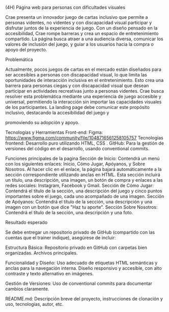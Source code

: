 (4H) Página web para personas con dificultades visuales

Crae presenta un innovador juego de cartas inclusivo que permite a personas videntes, no videntes y con discapacidad visual participar y disfrutar juntos de la experiencia de juego. Con un diseño pensado en la accesibilidad, Crae rompe barreras y crea un espacio de entretenimiento compartido. La página busca atraer a una audiencia diversa, comunicar los valores de inclusión del juego, y guiar a los usuarios hacia la compra o apoyo del proyecto.


Problemática


Actualmente, pocos juegos de cartas en el mercado están diseñados para ser accesibles a personas con discapacidad visual, lo que limita las oportunidades de interacción inclusiva en el entretenimiento. Esto crea una barrera para personas ciegas y con discapacidad visual que desean participar en actividades recreativas junto a personas videntes. Crae busca resolver esta problemática mediante una experiencia de juego accesible y universal, permitiendo la interacción sin importar las capacidades visuales de los participantes. La landing page debe comunicar este propósito inclusivo, destacando la accesibilidad del juego y 

promoviendo su adopción y apoyo.



Tecnologías y Herramientas
Front-end: 
Figma: https://www.figma.com/community/file/1048716561258105757
Tecnologías frontend: Desarrollo puro utilizando HTML, CSS .
GitHub: Para la gestión de versiones del código en el desarrollo, usando conventional commits.


Funciones principales de la pagina
Sección de Inicio:
Contendrá un menú con los siguientes enlaces: Inicio, Cómo Jugar, Apóyanos, y Sobre Nosotros. Al hacer clic en el enlace, la página bajará automáticamente a la sección correspondiente utilizando anclas en HTML. Esta sección incluirá un título, una descripción, una imagen, un botón de compra y enlaces a las redes sociales: Instagram, Facebook y Gmail.
Sección de Cómo Jugar:
Contendrá el título de la sección, una descripción del juego y cinco puntos importantes sobre el juego, cada uno acompañado de una imagen.
Sección de Apóyanos:
Contendrá el título de la sección, una descripción y una imagen con un botón que dice "Haz tu aporte".
Sección Sobre Nosotros:
Contendrá el título de la sección, una descripción y una foto.


Resultado esperado

Se debe entregar un repositorio privado de GitHub (compartido con las cuentas que el trainer indique), asegúrese de incluir:



Estructura Básica:
Repositorio privado en GitHub con carpetas bien organizadas.
Archivos principales.


Funcionalidad y Diseño:
Uso adecuado de etiquetas HTML semánticas y anclas para la navegación interna.
Diseño responsivo y accesible, con alto contraste y texto alternativo en imágenes.


Gestión de Versiones:
Uso de conventional commits para documentar cambios claramente.


README.md:
Descripción breve del proyecto, instrucciones de clonación y uso, tecnologías, autor, etc.
